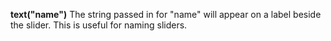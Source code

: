 **text("name")** The string passed in for "name" will appear on a label beside the slider. This is useful for naming sliders.  